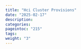 ```yaml
---
title: "Hci Cluster Provisions"
date: "2025-02-17"
description:
categories:
pageintoc: "215"
tags:
weight: "3"
---
```


<!--# HCI Cluster Provisions -->
















